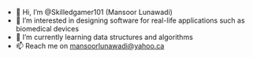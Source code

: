 - 👋 Hi, I’m @Skilledgamer101 (Mansoor Lunawadi)
- 👀 I’m interested in designing software for real-life applications such as biomedical devices
- 🌱 I’m currently learning data structures and algorithms
- 📫 Reach me on mansoorlunawadi@yahoo.ca

<!---
Skilledgamer101/Skilledgamer101 is a ✨ special ✨ repository because its `README.md` (this file) appears on your GitHub profile.
You can click the Preview link to take a look at your changes.
--->
